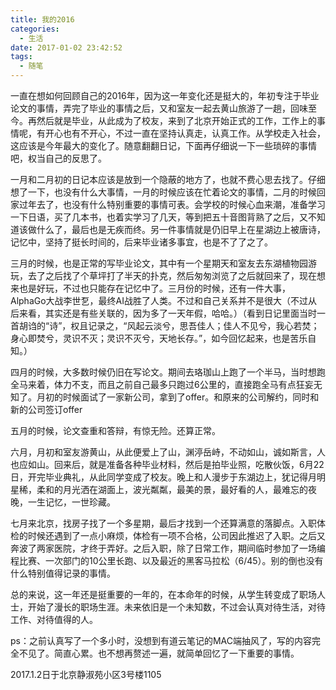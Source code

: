 ```yaml
---
title: 我的2016
categories:
  - 生活
date: 2017-01-02 23:42:52
tags:
  - 随笔
---
```


一直在想如何回顾自己的2016年，因为这一年变化还是挺大的，年初专注于毕业论文的事情，弄完了毕业的事情之后，又和室友一起去黄山旅游了一趟，回味至今。再然后就是毕业，从此成为了校友，来到了北京开始正式的工作，工作上的事情呢，有开心也有不开心，不过一直在坚持认真走，认真工作。从学校走入社会，这应该是今年最大的变化了。随意翻翻日记，下面再仔细说一下一些琐碎的事情吧，权当自己的反思了。


<!-- more -->

一月和二月初的日记本应该是放到一个隐蔽的地方了，也就不费心思去找了。仔细想了一下，也没有什么大事情，一月的时候应该在忙着论文的事情，二月的时候回家过年去了，也没有什么特别重要的事情可表。会学校的时候心血来潮，准备学习一下日语，买了几本书，也着实学习了几天，等到把五十音图背熟了之后，又不知道该做什么了，最后也是无疾而终。另一件事情就是仍旧早上在星湖边上被唐诗，记忆中，坚持了挺长时间的，后来毕业诸多事宜，也是不了了之了。

三月的时候，也是正常的写毕业论文，其中有一个星期天和室友去东湖植物园游玩，去了之后找了个草坪打了半天的扑克，然后匆匆浏览了之后就回来了，现在想来也是好玩，不过也只能存在记忆中了。三月份的时候，还有一件大事，AlphaGo大战李世乭，最终AI战胜了人类。不过和自己关系并不是很大（不过从后来看，其实还是有些关联的，因为多了一天年假，哈哈。）（看到日记里面当时一首胡诌的“诗”，权且记录之，“风起云淡兮，思吾佳人；佳人不见兮，我心若焚；身心即焚兮，灵识不灭；灵识不灭兮，天地长存。”，如今回忆起来，也是苦乐自知。）

四月的时候，大多数时候仍旧在写论文。期间去珞珈山上跑了一个半马，当时想跑全马来着，体力不支，而且之前自己最多只跑过6公里的，直接跑全马有点狂妄无知了。月初的时候面试了一家新公司，拿到了offer。和原来的公司解约，同时和新的公司签订offer

五月的时候，论文查重和答辩，有惊无险。还算正常。

六月，月初和室友游黄山，从此便爱上了山，渊渟岳峙，不动如山，诚如斯言，人也应如山。回来后，就是准备各种毕业材料，然后是拍毕业照，吃散伙饭，6月22日，开完毕业典礼，从此同学变成了校友。晚上和人漫步于东湖边上，犹记得月明星稀，柔和的月光洒在湖面上，波光粼粼，最美的景，最好看的人，最难忘的夜晚，一生记忆，一世珍藏。

七月来北京，找房子找了一个多星期，最后才找到一个还算满意的落脚点。入职体检的时候还遇到了一点小麻烦，体检有一项不合格，公司因此推迟了入职。之后又奔波了两家医院，才终于弄好。之后入职，除了日常工作，期间临时参加了一场编程比赛、一次部门的10公里长跑、以及最近的黑客马拉松（6/45）。别的倒也没有什么特别值得记录的事情。

总的来说，这一年还是挺重要的一年的，在本命年的时候，从学生转变成了职场人士，开始了漫长的职场生涯。未来依旧是一个未知数，不过会认真对待生活，对待工作、对待值得的人。

ps：之前认真写了一个多小时，没想到有道云笔记的MAC端抽风了，写的内容完全不见了。简直心累。也不想再赘述一遍，就简单回忆了一下重要的事情。

2017.1.2日于北京静淑苑小区3号楼1105
